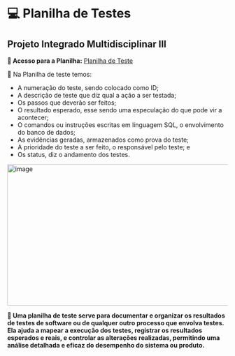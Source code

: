 # 💻 Planilha de Testes 
## Projeto Integrado Multidisciplinar III 

**🔗 Acesso para a Planilha:** [Planilha de Teste](https://unipead-my.sharepoint.com/:x:/g/personal/vanessa_scarin_aluno_unip_br/EUIwjhczddJDrZyc9XiGuNQBs9ZNaKBCbWqZvn29Wt_oYA?e=xxvunD&nav=MTVfezAwMDAwMDAwLTAwMDEtMDAwMC0wMDAwLTAwMDAwMDAwMDAwMH0)

📒 Na Planilha de teste temos: 
- A numeração do teste, sendo colocado
como ID;
- A descrição de teste que diz qual a ação a ser testada;
- Os passos que deverão ser feitos;
- O resultado esperado, esse sendo uma especulação do que pode
vir a acontecer;
- O comandos ou instruções escritas em linguagem SQL, o
envolvimento do banco de dados;
- As evidências geradas, armazenados como prova
do teste;
- A prioridade do teste a ser feito, o responsável pelo teste; e
- Os status, diz o andamento dos testes.
<img width="1319" height="324" alt="image" src="https://github.com/user-attachments/assets/a0fd277e-11c1-42da-abae-87c55dd83e20" />


**📖 Uma planilha de teste serve para documentar e organizar os resultados de testes de software ou de qualquer outro processo que envolva testes. Ela ajuda a mapear a execução dos testes, registrar os resultados esperados e reais, e controlar as alterações realizadas, permitindo uma análise detalhada e eficaz do desempenho do sistema ou produto.**

